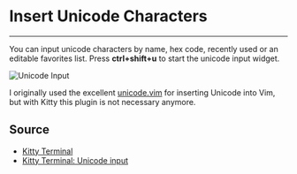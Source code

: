 # Insert Unicode Characters
---

You can input unicode characters by name, hex code, recently used or an editable favorites list. Press **ctrl+shift+u** to start the unicode input widget.

![Unicode Input](https://sw.kovidgoyal.net/kitty/_images/unicode.png "Unicode input widget")

I originally used the excellent [unicode.vim][unicode.vim] for inserting Unicode into Vim, but with Kitty this plugin is not necessary anymore.

## Source

- [Kitty Terminal][kitty]
- [Kitty Terminal: Unicode input][kunicode]

[kunicode]: https://sw.kovidgoyal.net/kitty/kittens/unicode-input.html
[kitty]: https://sw.kovidgoyal.net/kitty/
[unicode.vim]: https://www.vim.org/scripts/script.php?script_id=2822
